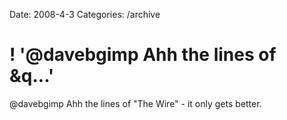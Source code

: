 Date: 2008-4-3
Categories: /archive

# ! '@davebgimp Ahh the lines of &q...'

@davebgimp Ahh the lines of &quot;The Wire&quot; - it only gets better.
